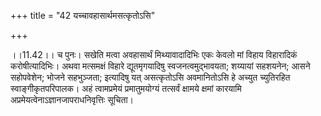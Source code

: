 +++
title = "42 यच्चावहासार्थमसत्कृतोऽसि"

+++
  
  
।।11.42।। च पुनः। सखेति मत्वा अवहासार्थं मिथ्यावादादिभिः एकः केवलो मां
विहाय विहारादिकं करोषीत्यादिभिः। अथवा मत्समक्षं विहारे द्यूतमृगयादिषु
स्वजनत्वमुद्भावयता; शय्यायां सहशयनेन; आसने सहोपवेशेन; भोजने सहभुञ्जता;
इत्यादिषु यत् असत्कृतोऽसि अवमानितोऽसि हे अच्युत च्युतिरहित
स्वाङ्गीकृतपरिपालक। अहं त्वामप्रमेयं प्रमातुमयोग्यं तत्सर्वं क्षामये
क्षमां कारयामि अप्रमेयत्वेनाऽज्ञानजापराधनिवृत्तिः सूचिता।  
  

